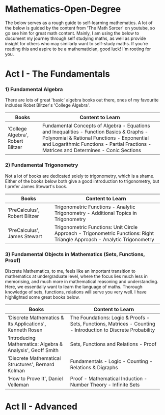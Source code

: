 # Mathematics-Open-Degree

The below serves as a rough guide to self-learning mathematics. A lot of the below is guided by the content from 'The Math Sorcer' on youtube, so go see him for great math content. Mainly, I am using the below to document my journey through self studying maths, as well as provide insight for others who may similarly want to self-study maths. If you're reading this and aspire to be a mathematician, good luck! I'm rooting for you. 

# Act I - The Fundamentals

### 1) Fundamental Algebra 

There are lots of great 'basic' algebra books out there, ones of my favourite includes Robet Blitzer's 'College Algebra'.

| Books         | Content to Learn |
| ------------- | ------------- |
| 'College Algebra', Robert Blitzer  | Fundamental Concepts of Algebra - Equations and Inequalities - Function Basics & Graphs - Polynomial & Rational Functions - Exponential and Logarithmic Functions - Partial Fractions - Matrices and Determines - Conic Sections|

### 2) Fundamental Trigonometry 

Not a lot of books are dedicated solely to trigonometry, which is a shame. Either of the books below both give a good introduction to trigonometry, but I prefer James Stewart's book. 

| Books         | Content to Learn |
| ------------- | ------------- |
| 'PreCalculus', Robert Blitzer  | Trigonometric Functions - Analytic Trigonometry - Additional Topics in Trigonometry |
| 'PreCalculus', James Stewart  | Trigonometric Functions: Unit Circle Approach - Trigonometric Functions: Right Triangle Approach - Analytic Trigonometry  |

### 3) Fundamental Objects in Mathematics (Sets, Functions, Proof)

Discrete Mathematics, to me, feels like an important transition to mathematics at undergraduate level, where the focus lies much less in memorising, and much more in mathematical reasoning and understanding. Here, we essentially want to learn the language of maths. Thorough knowledge of sets, functions, relations will serve you very well. I have highlighted some great books below.

| Books         | Content to Learn |
| ------------- | ------------- |
| 'Discrete Mathematics & Its Applications', Kenneth Rosen | The Foundations: Logic & Proofs - Sets, Functions, Matrices - Counting - Introduction to Discrete Probability |
| 'Introducing Mathematics: Algebra & Analysis', Geoff Smith | Sets, Functions and Relations - Proof |
| 'Discrete Mathematical Structures', Bernard Kolman| Fundamentals - Logic - Counting - Relations & Digraphs |
| 'How to Prove It', Daniel Velleman | Proof - Mathematical Induction - Number Theory - Infinite Sets |

# Act II - Advanced

